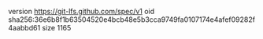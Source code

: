version https://git-lfs.github.com/spec/v1
oid sha256:36e6b8f1b63504520e4bcb48e5b3cca9749fa0107174e4afef09282f4aabbd61
size 1165
